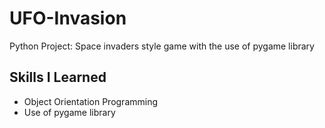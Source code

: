 # UFO-Invasion
Python Project: Space invaders style game with the use of pygame library
## Skills I Learned
* Object Orientation Programming
* Use of pygame library 
